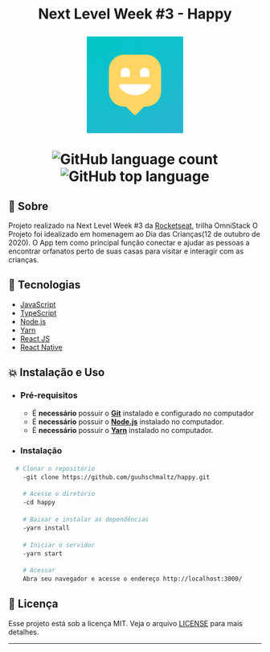 <h1 align="center"> Next Level Week  #3 - Happy
  
  
  
![](https://github.com/guuhschmaltz/happy/blob/master/design/icon.png)
  
![GitHub language count](https://img.shields.io/github/languages/count/guuhschmaltz/happy) 
![GitHub top language](https://img.shields.io/github/languages/top/guuhschmaltz/happy?style=plastic)  


</h1>

## :book: Sobre
Projeto realizado na Next Level Week #3 da [Rocketseat](https://rocketseat.com.br/), trilha OmniStack
O Projeto foi idealizado em homenagem ao Dia das Crianças(12 de outubro de 2020). O App tem como principal função conectar e ajudar as pessoas a encontrar orfanatos perto de suas casas para visitar e interagir com as crianças.


## :rocket: Tecnologias

-  [JavaScript](https://www.javascript.com/)
-  [TypeScript](https://www.typescriptlang.org/)
-  [Node.js](https://nodejs.org/en/)
-  [Yarn](https://yarnpkg.com/)
-  [React JS](https://pt-br.reactjs.org/)
-  [React Native](https://reactnative.dev/)


## :boom:  Instalação e Uso

- ### **Pré-requisitos**

  - É **necessário** possuir o **[Git](https://git-scm.com/)** instalado e configurado no computador
  - É **necessário** possuir o **[Node.js](https://nodejs.org/en/)** instalado no computador.
  - É **necessário** possuir o **[Yarn](https://nodejs.org/en/)** instalado no computador.


- ### **Instalação**

```sh
  # Clonar o repositório
    -git clone https://github.com/guuhschmaltz/happy.git

    # Acesse o diretório
    -cd happy

    # Baixar e instalar as dependências
    -yarn install

    # Iniciar o servidor
    -yarn start

    # Acessar
    Abra seu navegador e acesse o endereço http://localhost:3000/
```


## :memo: Licença

Esse projeto está sob a licença MIT. Veja o arquivo [LICENSE](LICENSE.md) para mais detalhes.

---


